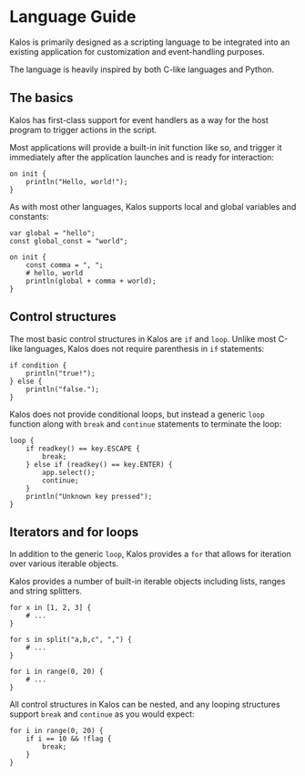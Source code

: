 # Language Guide

Kalos is primarily designed as a scripting language to be integrated into an existing application
for customization and event-handling purposes.

The language is heavily inspired by both C-like languages and Python. 

## The basics

Kalos has first-class support for event handlers as a way for the host program to trigger actions
in the script.

Most applications will provide a built-in init function like so, and trigger it immediately after
the application launches and is ready for interaction:

```
on init {
    println("Hello, world!");
}
```

As with most other languages, Kalos supports local and global variables and constants:

```
var global = "hello";
const global_const = "world";

on init {
    const comma = ", ";
    # hello, world
    println(global + comma + world);
}
```

## Control structures

The most basic control structures in Kalos are `if` and `loop`. Unlike most C-like languages,
Kalos does not require parenthesis in `if` statements:

```
if condition {
    println("true!");
} else {
    println("false.");
}
```

Kalos does not provide conditional loops, but instead a generic `loop` function along with `break`
and `continue` statements to terminate the loop:

```
loop {
    if readkey() == key.ESCAPE {
        break;
    } else if (readkey() == key.ENTER) {
        app.select();
        continue;
    }
    println("Unknown key pressed");
}
```

## Iterators and for loops

In addition to the generic `loop`, Kalos provides a `for` that allows for iteration over various iterable
objects.

Kalos provides a number of built-in iterable objects including lists, ranges and string splitters.

```
for x in [1, 2, 3] {
    # ...
}
```

```
for s in split("a,b,c", ",") {
    # ...
}
```

```
for i in range(0, 20) {
    # ...
}
```

All control structures in Kalos can be nested, and any looping structures support `break` and `continue`
as you would expect:

```
for i in range(0, 20) {
    if i == 10 && !flag {
        break;
    }
}
```
